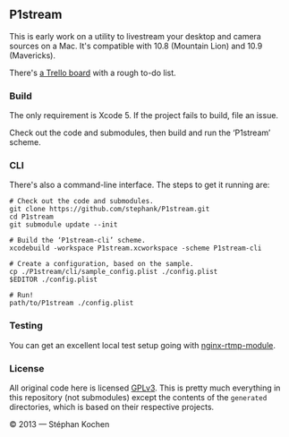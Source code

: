 ## P1stream

This is early work on a utility to livestream your desktop and camera sources
on a Mac. It's compatible with 10.8 (Mountain Lion) and 10.9 (Mavericks).

There's [a Trello board][todo] with a rough to-do list.

 [todo]: https://trello.com/b/mPsCUmiF/p1stream

### Build

The only requirement is Xcode 5. If the project fails to build, file an issue.

Check out the code and submodules, then build and run the ‘P1stream’ scheme.

### CLI

There's also a command-line interface. The steps to get it running are:

    # Check out the code and submodules.
    git clone https://github.com/stephank/P1stream.git
    cd P1stream
    git submodule update --init

    # Build the ‘P1stream-cli’ scheme.
    xcodebuild -workspace P1stream.xcworkspace -scheme P1stream-cli

    # Create a configuration, based on the sample.
    cp ./P1stream/cli/sample_config.plist ./config.plist
    $EDITOR ./config.plist

    # Run!
    path/to/P1stream ./config.plist

### Testing

You can get an excellent local test setup going with [nginx-rtmp-module].

 [nginx-rtmp-module]: https://github.com/arut/nginx-rtmp-module

### License

All original code here is licensed [GPLv3](LICENSE). This is pretty much
everything in this repository (not submodules) except the contents of the
`generated` directories, which is based on their respective projects.

© 2013 — Stéphan Kochen
